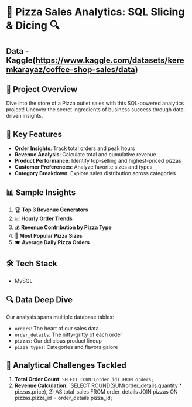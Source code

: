 # 🍕 Pizza Sales Analytics: SQL Slicing & Dicing 🔍

## Data - Kaggle(https://www.kaggle.com/datasets/keremkarayaz/coffee-shop-sales/data)

## 🚀 Project Overview

Dive into the store of a Pizza outlet sales with this SQL-powered analytics project! Uncover the secret ingredients of business success through data-driven insights.

## 🌟 Key Features

- **Order Insights**: Track total orders and peak hours
- **Revenue Analysis**: Calculate total and cumulative revenue
- **Product Performance**: Identify top-selling and highest-priced pizzas
- **Customer Preferences**: Analyze favorite sizes and types
- **Category Breakdown**: Explore sales distribution across categories

## 📊 Sample Insights

1. 🏆 **Top 3 Revenue Generators**
2. 📈 **Hourly Order Trends**
3. 💰 **Revenue Contribution by Pizza Type**
4. 📏 **Most Popular Pizza Sizes**
5. 🍽️ **Average Daily Pizza Orders**

## 🛠️ Tech Stack

- MySQL

## 🔍 Data Deep Dive

Our analysis spans multiple database tables:

- `orders`: The heart of our sales data
- `order_details`: The nitty-gritty of each order
- `pizzas`: Our delicious product lineup
- `pizza_types`: Categories and flavors galore

## 🧮 Analytical Challenges Tackled

1. **Total Order Count**:
      `SELECT COUNT(order_id) FROM orders;`
2. **Revenue Calculation**: 
      `SELECT ROUND(SUM(order_details.quantity * pizzas.price), 2) AS total_sales
       FROM order_details
       JOIN pizzas ON pizzas.pizza_id = order_details.pizza_id;

